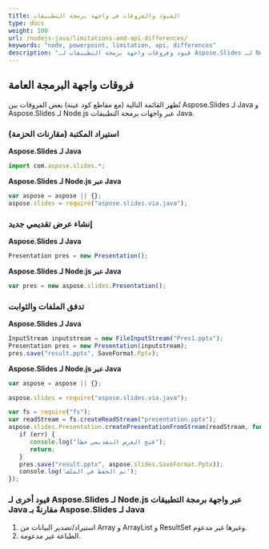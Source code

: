 ```yaml
---
title: القيود والفروقات في واجهة برمجة التطبيقات
type: docs
weight: 100
url: /nodejs-java/limitations-and-api-differences/
keywords: "node, powerpoint, limitation, api, differences"
description: "قيود وفروقات واجهة برمجة التطبيقات لـ Aspose.Slides لـ Node.js عبر Java."
---
```


## **فروقات واجهة البرمجة العامة**
تُظهر القائمة التالية (مع مقاطع كود عينة) بعض الفروقات بين Aspose.Slides لـ Java و Aspose.Slides لـ Node.js عبر واجهات برمجة التطبيقات Java.

### **استيراد المكتبة (مقارنات الحزمة)**

**Aspose.Slides لـ Java**

```javascript
import com.aspose.slides.*;
```

**Aspose.Slides لـ Node.js عبر Java**

```javascript
var aspose = aspose || {};
aspose.slides = require("aspose.slides.via.java");

```

### **إنشاء عرض تقديمي جديد**

**Aspose.Slides لـ Java**

```javascript
Presentation pres = new Presentation();
```

**Aspose.Slides لـ Node.js عبر Java**

```javascript
var pres = new aspose.slides.Presentation();
```

### **تدفق الملفات والثوابت**

**Aspose.Slides لـ Java**

```javascript
InputStream inputstream = new FileInputStream("Pres1.pptx");
Presentation pres = new Presentation(inputstream);
pres.save("result.pptx", SaveFormat.Pptx);
```

**Aspose.Slides لـ Node.js عبر Java**

```javascript
var aspose = aspose || {};

aspose.slides = require("aspose.slides.via.java");

var fs = require("fs");
var readStream = fs.createReadStream("presentation.pptx");
aspose.slides.Presentation.createPresentationFromStream(readStream, function(err, pres) {
   if (err) {
      console.log("فتح العرض التقديمي خطأ");
      return;
   }
   pres.save("result.pptx", aspose.slides.SaveFormat.Pptx));
   console.log('تم الحفظ في الملف');
});
```

### **قيود أخرى لـ Aspose.Slides لـ Node.js عبر واجهة برمجة التطبيقات Java مقارنةً بـ Aspose.Slides لـ Java**
1. استيراد/تصدير البيانات من Array و ArrayList و ResultSet وغيرها غير مدعوم.
2. الطباعة غير مدعومة.